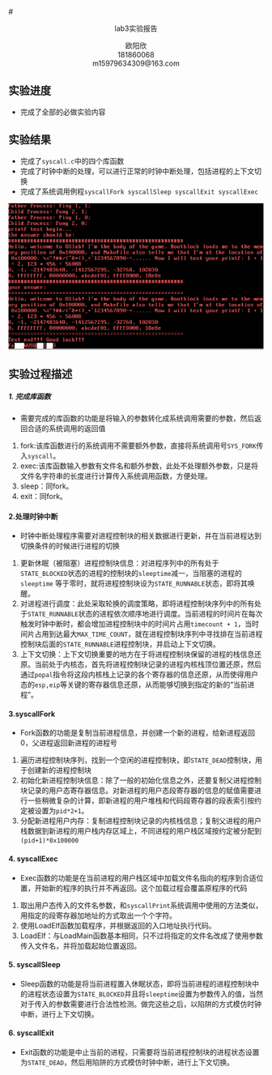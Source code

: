 #<center>lab3实验报告</center>
<center>欧阳欣</center>
<center>181860068</center>
<center>m15979634309@163.com</center>

## 实验进度
* 完成了全部的必做实验内容

## 实验结果
* 完成了```syscall.c```中的四个库函数
* 完成了时钟中断的处理，可以进行正常的时钟中断处理，包括进程的上下文切换
* 完成了系统调用例程```syscallFork syscallSleep syscallExit syscallExec```
<img src = "./result.png">

## 实验过程描述
##### 1. 完成库函数
* 需要完成的库函数的功能是将输入的参数转化成系统调用需要的参数，然后返回合适的系统调用的返回值
1. fork:该库函数进行的系统调用不需要额外参数，直接将系统调用号```SYS_FORK```传入```syscall```。
2. exec:该库函数输入参数有文件名和额外参数，此处不处理额外参数，只是将文件名字符串的长度进行计算传入系统调用函数，方便处理。
3. sleep：同fork。
4. exit：同fork。

#### 2.处理时钟中断
* 时钟中断处理程序需要对进程控制块的相关数据进行更新，并在当前进程达到切换条件的时候进行进程的切换
1. 更新休眠（被阻塞）进程控制块信息：对进程序列中的所有处于```STATE_BLOCKED```状态的进程的控制块的```sleeptime```减一，当阻塞的进程的```sleeptime``` 等于零时，就将进程控制块设为```STATE_RUNNABLE```状态，即将其唤醒。
2. 对进程进行调度：此处采取轮换的调度策略，即将进程控制块序列中的所有处于```STATE_RUNNABLE```状态的进程依次顺序地进行调度。当前进程的时间片在每次触发时钟中断时，都会增加进程控制块中的时间片占用```timecount + 1```，当时间片占用到达最大```MAX_TIME_COUNT```，就在进程控制块序列中寻找排在当前进程控制块后面的```STATE_RUNNABLE```进程控制块，并启动上下文切换。
3. 上下文切换：上下文切换重要的地方在于将进程控制块保留的进程的栈信息还原。当前处于内核态，首先将进程控制块记录的进程内核栈顶位置还原，然后通过```popal```指令将这段内核栈上记录的各个寄存器的信息还原，从而使得用户态的```esp,eip```等关键的寄存器信息还原，从而能够切换到指定的新的“当前进程”。

#### 3.syscallFork
* Fork函数的功能是复制当前进程信息，并创建一个新的进程，给新进程返回0，父进程返回新进程的进程号
1. 遍历进程控制块序列，找到一个空闲的进程控制块，即```STATE_DEAD```控制块，用于创建新的进程控制块
2. 初始化新进程控制块信息：除了一般的初始化信息之外，还要复制父进程控制块记录的用户态寄存器信息。对新进程的用户态段寄存器的信息的赋值需要进行一些稍微复杂的计算，即新进程的用户堆栈和代码段寄存器的段表索引按约定被设置为```pid*2+1```。
3. 分配新进程用户内存：复制进程控制块记录的内核栈信息；复制父进程的用户栈数据到新进程的用户栈内存区域上，不同进程的用户栈区域按约定被分配到```(pid+1)*0x100000```

#### 4. syscallExec
* Exec函数的功能是在当前进程的用户栈区域中加载文件名指向的程序到合适位置，开始新的程序的执行并不再返回。这个加载过程会覆盖原程序的代码
1. 取出用户态传入的文件名参数，和```syscallPrint```系统调用中使用的方法类似，用指定的段寄存器加地址的方式取出一个个字符。
2. 使用LoadElf函数加载程序，并根据返回的入口地址执行代码。
3. LoadElf：与LoadMain函数基本相同，只不过将指定的文件名改成了使用参数传入文件名，并将加载起始位置返回。

#### 5. syscallSleep
* Sleep函数的功能是将当前进程置入休眠状态，即将当前进程的进程控制块中的进程状态设置为```STATE_BLOCKED```并且将```sleeptime```设置为参数传入的值，当然对于传入的参数需要进行合法性检测。做完这些之后，以陷阱的方式模仿时钟中断，进行上下文切换。

#### 6. syscallExit
* Exit函数的功能是中止当前的进程，只需要将当前进程控制块的进程状态设置为```STATE_DEAD```，然后用陷阱的方式模仿时钟中断，进行上下文切换。